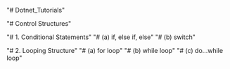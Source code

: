 "# Dotnet_Tutorials" 

"# Control Structures"

"# 1. Conditional Statements"
    "# (a) if, else if, else"
    "# (b) switch"

"# 2. Looping Structure"
    "# (a) for loop"
    "# (b) while loop"
    "# (c) do...while loop"